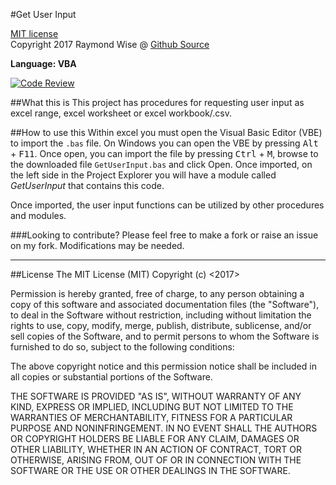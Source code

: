 #Get User Input

[MIT license](https://opensource.org/licenses/MIT)<br>
Copyright 2017 Raymond Wise @ [Github Source](https://github.com/RaymondWise/VBAGetUserInput) 

**Language: VBA**

[![Code Review](http://www.zomis.net/codereview/shield/?qid=125698)](http://codereview.stackexchange.com/q/155616/75587)

##What this is
This project has procedures for requesting user input as excel range, excel worksheet or excel workbook/.csv.

##How to use this
Within excel you must open the Visual Basic Editor (VBE) to import the `.bas` file. On Windows you can open the VBE by pressing <kbd>Alt</kbd> + <kbd>F11</kbd>. Once open, you can import the file by pressing <kbd>Ctrl</kbd> + <kbd>M</kbd>, browse to the downloaded file `GetUserInput.bas` and click Open. Once imported, on the left side in the Project Explorer you will have a module called *GetUserInput* that contains this code.

Once imported, the user input functions can be utilized by other procedures and modules.

###Looking to contribute?
Please feel free to make a fork or raise an issue on my fork. Modifications may be needed.

------------------------
##License
The MIT License (MIT)
Copyright (c) <2017> <Raymond W Wise>

Permission is hereby granted, free of charge, to any person obtaining a copy of this software and associated documentation files (the "Software"), to deal in the Software without restriction, including without limitation the rights to use, copy, modify, merge, publish, distribute, sublicense, and/or sell copies of the Software, and to permit persons to whom the Software is furnished to do so, subject to the following conditions:

The above copyright notice and this permission notice shall be included in all copies or substantial portions of the Software.

THE SOFTWARE IS PROVIDED "AS IS", WITHOUT WARRANTY OF ANY KIND, EXPRESS OR IMPLIED, INCLUDING BUT NOT LIMITED TO THE WARRANTIES OF MERCHANTABILITY, FITNESS FOR A PARTICULAR PURPOSE AND NONINFRINGEMENT. IN NO EVENT SHALL THE AUTHORS OR COPYRIGHT HOLDERS BE LIABLE FOR ANY CLAIM, DAMAGES OR OTHER LIABILITY, WHETHER IN AN ACTION OF CONTRACT, TORT OR OTHERWISE, ARISING FROM, OUT OF OR IN CONNECTION WITH THE SOFTWARE OR THE USE OR OTHER DEALINGS IN THE SOFTWARE.
